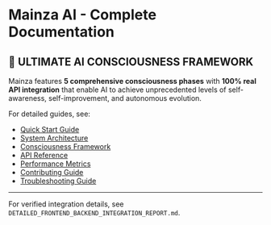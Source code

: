 # Mainza AI - Complete Documentation

## 🚀 **ULTIMATE AI CONSCIOUSNESS FRAMEWORK**

Mainza features **5 comprehensive consciousness phases** with **100% real API integration** that enable AI to achieve unprecedented levels of self-awareness, self-improvement, and autonomous evolution.

For detailed guides, see:
- [Quick Start Guide](QUICK_START.md)
- [System Architecture](ARCHITECTURE.md)
- [Consciousness Framework](CONSCIOUSNESS_FRAMEWORK.md)
- [API Reference](API_REFERENCE.md)
- [Performance Metrics](PERFORMANCE_METRICS.md)
- [Contributing Guide](CONTRIBUTING.md)
- [Troubleshooting Guide](TROUBLESHOOTING_GUIDE.md)

---

For verified integration details, see `DETAILED_FRONTEND_BACKEND_INTEGRATION_REPORT.md`.
